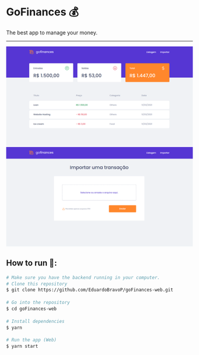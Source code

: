 # GoFinances 💰
The best app to manage your money.

<hr>

<img src="github/home.png" alt="home">
<img src="github/import.png" alt="import">

## How to run 🚀:
```bash
# Make sure you have the backend running in your computer.
# Clone this repository
$ git clone https://github.com/EduardoBravoP/goFinances-web.git

# Go into the repository
$ cd goFinances-web

# Install dependencies
$ yarn

# Run the app (Web)
$ yarn start
```
